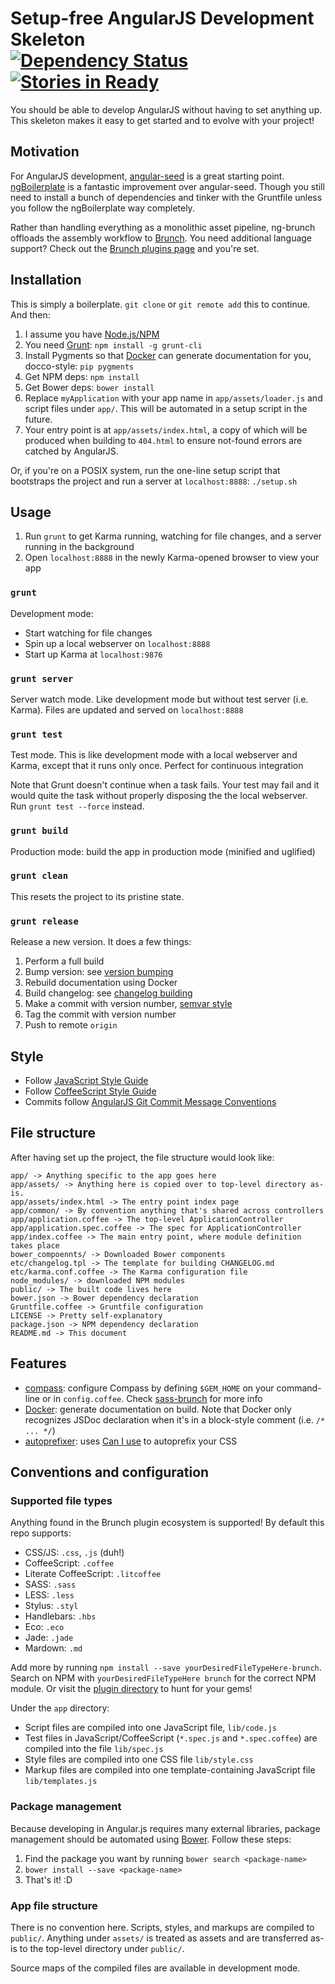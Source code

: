 # Setup-free AngularJS Development Skeleton <br/>[![Dependency Status](https://david-dm.org/kenhkan/ng-brunch.png)](https://david-dm.org/kenhkan/ng-brunch) [![Stories in Ready](https://badge.waffle.io/kenhkan/ng-brunch.png)](http://waffle.io/kenhkan/ng-brunch)

You should be able to develop AngularJS without having to set anything up. This
skeleton makes it easy to get started and to evolve with your project!


## Motivation

For AngularJS development,
[angular-seed](https://github.com/angular/angular-seed) is a great starting
point. [ngBoilerplate](https://github.com/ngbp/ng-boilerplate) is a fantastic
improvement over angular-seed. Though you still need to install a bunch of
dependencies and tinker with the Gruntfile unless you follow the ngBoilerplate
way completely.

Rather than handling everything as a monolithic asset pipeline, ng-brunch
offloads the assembly workflow to [Brunch](http://brunch.io/). You need
additional language support? Check out the [Brunch plugins
page](https://github.com/brunch/brunch/wiki/Plugins) and you're set.


## Installation

This is simply a boilerplate. `git clone` or `git remote add` this to continue.
And then:

1. I assume you have [Node.js/NPM](http://nodejs.org/)
2. You need [Grunt](http://gruntjs.com/): `npm install -g grunt-cli`
3. Install Pygments so that [Docker](https://github.com/jbt/docker) can
   generate documentation for you, docco-style: `pip pygments`
4. Get NPM deps: `npm install`
5. Get Bower deps: `bower install`
6. Replace `myApplication` with your app name in `app/assets/loader.js` and
   script files under `app/`. This will be automated in a setup script in the
   future.
7. Your entry point is at `app/assets/index.html`, a copy of which will be
   produced when building to `404.html` to ensure not-found errors are catched by
   AngularJS.

Or, if you're on a POSIX system, run the one-line setup script that bootstraps
the project and run a server at `localhost:8888`: `./setup.sh`


## Usage

1. Run `grunt` to get Karma running, watching for file changes, and a server
   running in the background
2. Open `localhost:8888` in the newly Karma-opened browser to view your app

### `grunt`

Development mode:

* Start watching for file changes
* Spin up a local webserver on `localhost:8888`
* Start up Karma at `localhost:9876`

### `grunt server`

Server watch mode. Like development mode but without test server (i.e.
Karma). Files are updated and served on `localhost:8888`

### `grunt test`

Test mode. This is like development mode with a local webserver and Karma,
except that it runs only once. Perfect for continuous integration

Note that Grunt doesn't continue when a task fails. Your test may fail and it
would quite the task without properly disposing the the local webserver. Run
`grunt test --force` instead.

### `grunt build`

Production mode: build the app in production mode (minified and uglified)

### `grunt clean`

This resets the project to its pristine state.

### `grunt release`

Release a new version. It does a few things:

1. Perform a full build
2. Bump version: see [version bumping](https://github.com/vojtajina/grunt-bump)
3. Rebuild documentation using Docker
4. Build changelog: see [changelog
   building](https://github.com/btford/grunt-conventional-changelog)
5. Make a commit with version number, [semvar style](http://semver.org/)
6. Tag the commit with version number
7. Push to remote `origin`


## Style

* Follow [JavaScript Style
  Guide](http://google-styleguide.googlecode.com/svn/trunk/javascriptguide.xml)
* Follow [CoffeeScript Style
  Guide](https://github.com/polarmobile/coffeescript-style-guide)
* Commits follow [AngularJS Git Commit Message
  Conventions](https://docs.google.com/document/d/1QrDFcIiPjSLDn3EL15IJygNPiHORgU1_OOAqWjiDU5Y)


## File structure

After having set up the project, the file structure would look like:

    app/ -> Anything specific to the app goes here
    app/assets/ -> Anything here is copied over to top-level directory as-is.
    app/assets/index.html -> The entry point index page
    app/common/ -> By convention anything that's shared across controllers
    app/application.coffee -> The top-level ApplicationController
    app/application.spec.coffee -> The spec for ApplicationController
    app/index.coffee -> The main entry point, where module definition takes place
    bower_compoennts/ -> Downloaded Bower components
    etc/changelog.tpl -> The template for building CHANGELOG.md
    etc/karma.conf.coffee -> The Karma configuration file
    node_modules/ -> downloaded NPM modules
    public/ -> The built code lives here
    bower.json -> Bower dependency declaration
    Gruntfile.coffee -> Gruntfile configuration
    LICENSE -> Pretty self-explanatory
    package.json -> NPM dependency declaration
    README.md -> This document


## Features

* [compass](http://compass-style.org/): configure Compass by defining
  `$GEM_HOME` on your command-line or in `config.coffee`. Check
  [sass-brunch](https://github.com/brunch/sass-brunch#options) for more info
* [Docker](http://jbt.github.io/docker/): generate documentation on build. Note
  that Docker only recognizes JSDoc declaration when it's in a block-style
  comment (i.e. `/* ... */`)
* [autoprefixer](https://github.com/lydell/autoprefixer): uses [Can I
  use](http://caniuse.com) to autoprefix your CSS


## Conventions and configuration

### Supported file types

Anything found in the Brunch plugin ecosystem is supported! By default this
repo supports:

* CSS/JS: `.css`, `.js` (duh!)
* CoffeeScript: `.coffee`
* Literate CoffeeScript: `.litcoffee`
* SASS: `.sass`
* LESS: `.less`
* Stylus: `.styl`
* Handlebars: `.hbs`
* Eco: `.eco`
* Jade: `.jade`
* Mardown: `.md`

Add more by running `npm install --save yourDesiredFileTypeHere-brunch`.
Search on NPM with `yourDesiredFileTypeHere brunch` for the correct NPM module.
Or visit the [plugin directory](https://github.com/brunch/brunch/wiki/Plugins)
to hunt for your gems!

Under the `app` directory:

* Script files are compiled into one JavaScript file, `lib/code.js`
* Test files in JavaScript/CoffeeScript (`*.spec.js` and `*.spec.coffee`) are
  compiled into the file `lib/spec.js`
* Style files are compiled into one CSS file `lib/style.css`
* Markup files are compiled into one template-containing JavaScript file
  `lib/templates.js`

### Package management

Because developing in Angular.js requires many external libraries, package
management should be automated using [Bower](http://bower.io/). Follow these
steps:

1. Find the package you want by running `bower search <package-name>`
2. `bower install --save <package-name>`
3. That's it! :D

### App file structure

There is no convention here. Scripts, styles, and markups are compiled to
`public/`. Anything under `assets/` is treated as assets and are transferred
as-is to the top-level directory under `public/`.

Source maps of the compiled files are available in development mode.
